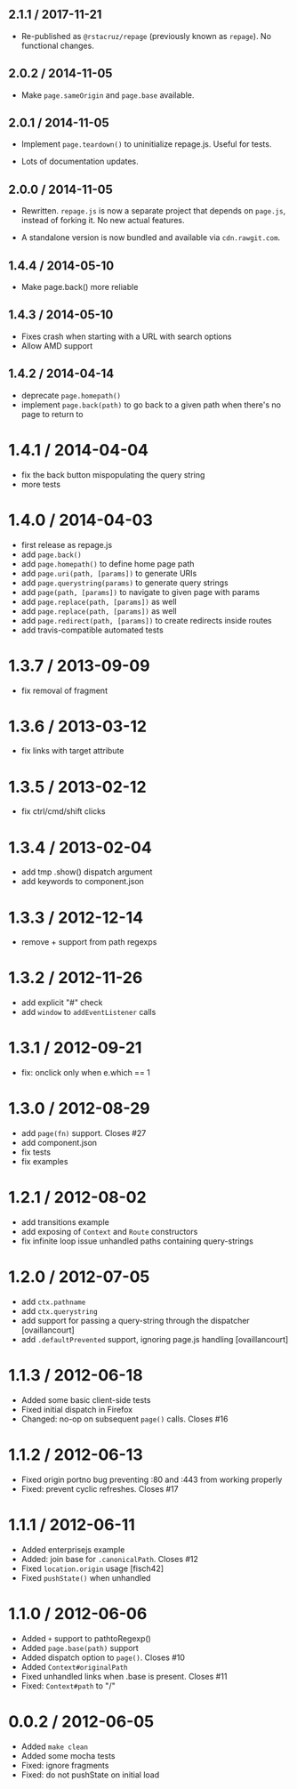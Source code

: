 ## 2.1.1 / 2017-11-21

 * Re-published as `@rstacruz/repage` (previously known as `repage`). No functional changes.

## 2.0.2 / 2014-11-05

 * Make `page.sameOrigin` and `page.base` available.

## 2.0.1 / 2014-11-05

 * Implement `page.teardown()` to uninitialize repage.js. Useful for tests.

 * Lots of documentation updates.

## 2.0.0 / 2014-11-05

 * Rewritten. `repage.js` is now a separate project that depends on `page.js`, 
 instead of forking it. No new actual features.

 * A standalone version is now bundled and available via `cdn.rawgit.com`.

## 1.4.4 / 2014-05-10

 * Make page.back() more reliable

## 1.4.3 / 2014-05-10

 * Fixes crash when starting with a URL with search options
 * Allow AMD support

## 1.4.2 / 2014-04-14

 * deprecate `page.homepath()`
 * implement `page.back(path)` to go back to a given path when there's no page 
 to return to

1.4.1 / 2014-04-04
==================

 * fix the back button mispopulating the query string
 * more tests

1.4.0 / 2014-04-03
==================

 * first release as repage.js
 * add `page.back()`
 * add `page.homepath()` to define home page path
 * add `page.uri(path, [params])` to generate URIs
 * add `page.querystring(params)` to generate query strings
 * add `page(path, [params])` to navigate to given page with params
 * add `page.replace(path, [params])` as well
 * add `page.replace(path, [params])` as well
 * add `page.redirect(path, [params])` to create redirects inside routes
 * add travis-compatible automated tests

1.3.7 / 2013-09-09 
==================

 * fix removal of fragment

1.3.6 / 2013-03-12 
==================

  * fix links with target attribute

1.3.5 / 2013-02-12 
==================

  * fix ctrl/cmd/shift clicks 

1.3.4 / 2013-02-04 
==================

  * add tmp .show() dispatch argument
  * add keywords to component.json

1.3.3 / 2012-12-14 
==================

  * remove + support from path regexps

1.3.2 / 2012-11-26 
==================

  * add explicit "#" check
  * add `window` to `addEventListener` calls

1.3.1 / 2012-09-21 
==================

  * fix: onclick only when e.which == 1

1.3.0 / 2012-08-29 
==================

  * add `page(fn)` support. Closes #27
  * add component.json
  * fix tests
  * fix examples

1.2.1 / 2012-08-02 
==================

  * add transitions example
  * add exposing of `Context` and `Route` constructors
  * fix infinite loop issue unhandled paths containing query-strings

1.2.0 / 2012-07-05 
==================

  * add `ctx.pathname`
  * add `ctx.querystring`
  * add support for passing a query-string through the dispatcher [ovaillancourt]
  * add `.defaultPrevented` support, ignoring page.js handling [ovaillancourt]

1.1.3 / 2012-06-18 
==================

  * Added some basic client-side tests
  * Fixed initial dispatch in Firefox
  * Changed: no-op on subsequent `page()` calls. Closes #16

1.1.2 / 2012-06-13 
==================

  * Fixed origin portno bug preventing :80 and :443 from working properly
  * Fixed: prevent cyclic refreshes. Closes #17

1.1.1 / 2012-06-11 
==================

  * Added enterprisejs example
  * Added: join base for `.canonicalPath`. Closes #12
  * Fixed `location.origin` usage [fisch42]
  * Fixed `pushState()` when unhandled

1.1.0 / 2012-06-06 
==================

  * Added `+` support to pathtoRegexp()
  * Added `page.base(path)` support
  * Added dispatch option to `page()`. Closes #10
  * Added `Context#originalPath`
  * Fixed unhandled links when .base is present. Closes #11
  * Fixed: `Context#path` to "/"

0.0.2 / 2012-06-05 
==================

  * Added `make clean`
  * Added some mocha tests
  * Fixed: ignore fragments
  * Fixed: do not pushState on initial load

